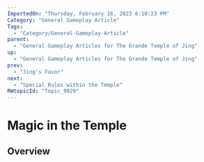 ```yaml
---
ImportedOn: "Thursday, February 16, 2023 6:10:23 PM"
Category: "General Gameplay Article"
Tags:
  - "Category/General-Gameplay-Article"
parent:
  - "General Gameplay Articles for The Grande Temple of Jing"
up:
  - "General Gameplay Articles for The Grande Temple of Jing"
prev:
  - "Jing's Favor"
next:
  - "Special Rules within the Temple"
RWtopicId: "Topic_9929"
---
```

# Magic in the Temple
## Overview
